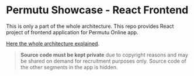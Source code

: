 # Permutu Showcase - React Frontend

This is only a part of the whole architecture. This repo provides React project of frontend application for Permutu Online app. 

[Here the whole architecture explained](https://github.com/mwvabes/permutu-showcase).

> **Source code must be kept private** due to copyright reasons and may be shared on demand for recruitment purposes only. Source code of the other segments in the app is hidden.


